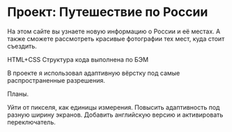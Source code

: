 # Проект: Путешествие по России

На этом сайте вы узнаете новую информацию о России и её местах.
А также сможете рассмотреть красивые фотографии тех мест, куда стоит съездить.

HTML+CSS
Структура кода выполнена по БЭМ

В проекте я использовал адаптивную вёрстку под самые распространенные разрешения.

Планы.

Уйти от пикселя, как единицы измерения.
Повысить адаптивность под разную ширину экранов.
Добавить английскую версию и активировать переключатель.